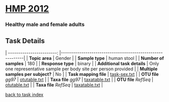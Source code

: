 # [HMP 2012]( ../docs/hmp.html )
### Healthy male and female adults

## Task Details

| ------------------------: |-----------------------------------------------------------|
| **Topic area**                | Gender                                                |
| **Sample type**               | human stool                                         |
| **Number of samples**         | 180                                         |
| **Response type**             | binary                                           |
| **Additional task details**   | Only one representative sample per body site per person provided                                  |
| **Multiple samples per subject?** | No |
| **Task mapping file**         | [task-sex.txt](../datasets/hmp/task-sex.txt)                                 |
| **OTU file** *gg97*           | [otutable.txt](../datasets/hmp/gg/otutable.txt)                             |
| **Taxa file** *gg97*          | [taxatable.txt](../datasets/hmp/gg/taxatable.txt)                          |
| **OTU file** *RefSeq*         | [otutable.txt](../datasets/hmp/refseq/otutable.txt)                    |
| **Taxa file** *RefSeq*        | [taxatable.txt](../datasets/hmp/refseq/taxatable.txt)                  |

[back to task index](../README.md)